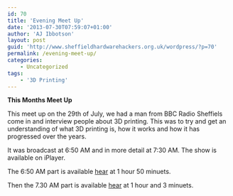 ```yaml
---
id: 70
title: 'Evening Meet Up'
date: '2013-07-30T07:59:07+01:00'
author: 'AJ Ibbotson'
layout: post
guid: 'http://www.sheffieldhardwarehackers.org.uk/wordpress/?p=70'
permalink: /evening-meet-up/
categories:
    - Uncategorized
tags:
    - '3D Printing'
---
```


**This Months Meet Up**

This meet up on the 29th of July, we had a man from BBC Radio Sheffiels come in and interview people about 3D printing. This was to try and get an understanding of what 3D printing is, how it works and how it has progressed over the years.

It was broadcast at 6:50 AM and in more detail at 7:30 AM. The show is available on iPlayer.

The 6:50 AM part is available [hear](http://www.bbc.co.uk/programmes/p01c7pnt) at 1 hour 50 minuets.

Then the 7.30 AM part is available [hear](http://www.bbc.co.uk/programmes/p01c7pnw) at 1 hour and 3 minuets.